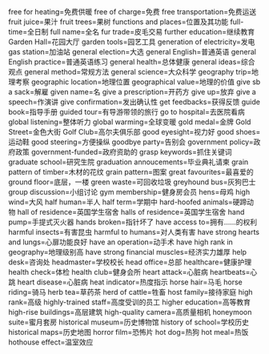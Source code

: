 free for heating=免费供暖
free of charge=免费
free transportation=免费运送
fruit juice=果汁
fruit trees=果树
functions and places=位置及其功能
full-time=全日制
full name=全名
fur trade=皮毛交易
further education=继续教育
Garden Hall=花园大厅
garden tools=园艺工具
generation of electricity=发电
gas station=加油站
general election=大选
general English=普通英语
general English practice=普通英语练习
general health=总体健康
general ideas=综合观点
general method=常规方法
general science=大众科学
geography trip=地理考察
geographic location=地理位置
geographical value=地理的价值
give sb a sack=解雇
given name=名
give a prescription=开药方
give up=放弃
give a speech=作演讲
give confirmation=发出确认性
get feedbacks=获得反馈
guide book=指导手册
guided tour=有导游带领的旅行
go to hospital=去医院看病
global listening=整体听力
global warming=全球变暖
gold medal=金牌
Gold Street=金色大街
Golf Club=高尔夫俱乐部
good eyesight=视力好
good shoes=运动鞋
good steering=方便操纵
goodbye party=告别会
government policy=政府政策
government-funded=政府资助的
grasp keywords=抓住关键词
graduate school=研究生院
graduation annoucements=毕业典礼请柬
grain pattern of timber=木材的花纹
grain pattern=图案
great favourites=最喜爱的
ground floor=底层，一楼
green waste=可回收垃圾
greyhound bus=灰狗巴士
group discussion=小组讨论
gym membership=健身房会员
hens=母鸡
high wind=大风
half human=半人
half term=学期中
hard-hoofed animals=硬蹄动物
hall of residence=英国学生宿舍
halls of residence=英国学生宿舍
hand pump=手提式灭火器
hands broken=指针坏了
have access to=拥有……的权利
harmful insects=有害昆虫
harmful to humans=对人类有害
have strong hearts and lungs=心扉功能良好
have an operation=动手术
have high rank in geography=地理级别高
have strong financial muscles=经济实力雄厚
help desk=咨询处
headmaster=学校校长
head office=总部
healthcare=健康护理
health check=体检
health club=健身会所
heart attack=心脏病
heartbeats=心跳
heart disease=心脏病
heat indicator=热度指示
horse hair=马毛
horse riding=骑马
herb tea=草药茶
herd of cattle=牲畜
host family=接待家庭
high rank=高级
highly-trained staff=高度受训的员工
higher education=高等教育
high-rise buildings=高层建筑
high-quality camera=高质量相机
honeymoon suite=蜜月套房
historical museum=历史博物馆
history of school=学校历史
historical maps=历史地图
horror film=恐怖片
hot dog=热狗
hot meal=热饭
hothouse effect=温室效应
